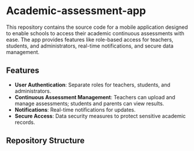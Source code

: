 # Academic-assessment-app

This repository contains the source code for a mobile application designed to enable schools to access their academic continuous assessments with ease. The app provides features like role-based access for teachers, students, and administrators, real-time notifications, and secure data management.

## Features
- **User Authentication**: Separate roles for teachers, students, and administrators.
- **Continuous Assessment Management**: Teachers can upload and manage assessments; students and parents can view results.
- **Notifications**: Real-time notifications for updates.
- **Secure Access**: Data security measures to protect sensitive academic records.

## Repository Structure

